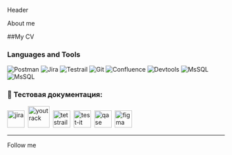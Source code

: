 Header

About me

##My CV 

### Languages and Tools
![Postman](https://img.shields.io/badge/-Postman-090909?style=for-the-badge&logo=postman&logoColor=f76935)
![Jira](https://img.shields.io/badge/-Jira-FF6C37?style=for-the-badge&logo=jira&logoColor=136be1)
![Testrail](https://img.shields.io/badge/-Testrail-FF6C37?style=for-the-badge&logo=testrail&logoColor=136be1)
![Git](https://img.shields.io/badge/-Git-FF6C37?style=for-the-badge&logo=git&logoColor=136be1)
![Confluence](https://img.shields.io/badge/-Confluence-FF6C37?style=for-the-badge&logo=Confluence&logoColor=136be1)
![Devtools](https://img.shields.io/badge/-devtools-FF6C37?style=for-the-badge&logo=devtools&logoColor=136be1)
![MsSQL](https://img.shields.io/badge/-MySQL-FF6C37?style=for-the-badge&logo=MySQL&logoColor=136be1)
![MsSQL](https://img.shields.io/badge/-MsSQL-FF6C37?style=for-the-badge&logo=MsSQL&logoColor=136be1)

### 📁 Тестовая документация:

<div>
  <img src="https://cdn.jsdelivr.net/gh/devicons/devicon/icons/jira/jira-original.svg" title="jira" alt="jira" width="40" height="40"/>&nbsp
  <img src="https://upload.wikimedia.org/wikipedia/commons/thumb/8/8d/YouTrack_Icon.svg/1024px-YouTrack_Icon.svg.png?20200803082248" title="youtrack" alt="youtrack" width="50" height="50"/>&nbsp
  <img src="https://codahosted.io/packs/21236/unversioned/assets/LOGO/ba1091c59bab89cd2fd0f289622731fe16113d7b00905abe64759c313a4b73b76c1b0426076ed76cb74752234c734131df46992d5b8b48fc13e264240e4f7119f736cfeb64df36ded54b5cbf6198b9cadedf18dd0cac5c7dbcd16e6336c29363cd1292ba" title="testrail" alt="tetstrail" width="40" height="40"/>&nbsp
  <img src="https://docs.testit.software/images/testit_logo_icon_blue.png" title="test-it" alt="test-it" width="40" height="40"/>&nbsp
  <img src="https://luna1.co/eb0187.png" title="qase" alt="qase" width="40" height="40"/>&nbsp
  <img src="https://cdn.jsdelivr.net/gh/devicons/devicon/icons/figma/figma-original.svg" title="figma" alt="figma" width="40" height="40"/>&nbsp
</div>

---

Follow me 